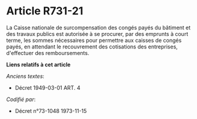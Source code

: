 # Article R731-21

La Caisse nationale de surcompensation des congés payés du bâtiment et des travaux publics est autorisée à se procurer, par
des emprunts à court terme, les sommes nécessaires pour permettre aux caisses de congés payés, en attendant le recouvrement
des cotisations des entreprises, d'effectuer des remboursements.

**Liens relatifs à cet article**

_Anciens textes_:

  - Décret  1949-03-01 ART. 4

_Codifié par_:

  - Décret n°73-1048 1973-11-15
